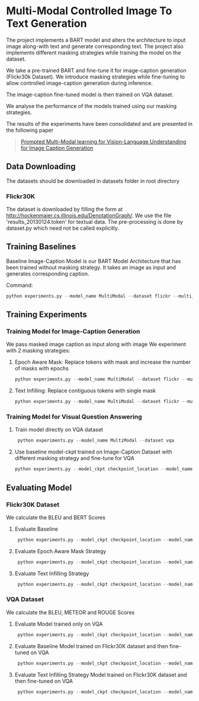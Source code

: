 # Multi-Modal Controlled Image To Text Generation

The project implements a BART model and alters the architecture 
to input image along-with text and generate corresponding text. 
The project also implements different masking strategies while training the model on the dataset.

We take a pre-trained BART and fine-tune it for image-caption generation (Flickr30k Dataset). 
We introduce masking strategies while fine-tuning to allow controlled image-caption generation during inference.

The image-caption fine-tuned model is then trained on VQA dataset.

We analyse the performance of the models trained using our masking strategies.

The results of the experiments have been consolidated and are presented in the following paper
> [Prompted Multi-Modal learning for Vision-Language Understanding for Image Caption Generation](https://github.com/patodiayogesh/Multi-Modal-Controlled-Image-To-Text-Generation/blob/main/Prompted%20Multi-Modal%20learning%20for%20Vision-Language%20Understanding%20for%20Image%20Caption%20Generation.pdf)

## Data Downloading

The datasets should be downloaded in datasets folder in root directory

### Flickr30K
The dataset is downloaded by filling the form at http://hockenmaier.cs.illinois.edu/DenotationGraph/. We use the file 'results_20130124.token' for textual data.
The pre-processing is done by dataset.py which need not be called explicitly.

## Training Baselines
Baseline Image-Caption Model is our BART Model Architecture that has been trained without masking strategy. 
It takes an image as input and generates corresponding caption.

Command:
```python
python experiments.py --model_name MultiModal --dataset flickr --multi_modal False --mask empty
```

## Training Experiments

### Training Model for Image-Caption Generation
We pass masked image caption as input along with image
We experiment with 2 masking strategies:
1. Epoch Aware Mask:
   Replace tokens with mask and increase the number of masks with epochs
    ```python
    python experiments.py --model_name MultiModal --dataset flickr --multi_modal True --mask epoch_aware_mask
   ```
2. Text Infilling:
   Replace contiguous tokens with single mask
    ```python
    python experiments.py --model_name MultiModal --dataset flickr --multi_modal True --mask text_infilling
   ```

### Training Model for Visual Question Answering
1. Train model directly on VQA dataset
   ```python
    python experiments.py --model_name MultiModal --dataset vqa
   ```
2. Use baseline model-ckpt trained on Image-Caption Dataset with different masking strategy and fine-tune for VQA
    ```python
    python experiments.py --model_ckpt checkpoint_location --model_name MultiModal --dataset vqa
   ```

## Evaluating Model

### Flickr30K Dataset
We calculate the BLEU and BERT Scores
1. Evaluate Baseline 
   ```python
    python experiments.py --model_ckpt checkpoint_location --model_name MultiModal --dataset flickr --multi_modal False --mask empty --predict test
    ```
2. Evaluate Epoch Aware Mask Strategy
   ```python
    python experiments.py --model_ckpt checkpoint_location --model_name MultiModal --dataset flickr --multi_modal True --mask epoch_aware_mask --predict test
    ```
3. Evaluate Text Infilling Strategy
   ```python
    python experiments.py --model_ckpt checkpoint_location --model_name MultiModal --dataset flickr --multi_modal True --mask text_infilling --predict test
    ```

### VQA Dataset
We calculate the BLEU, METEOR and ROUGE Scores
1. Evaluate Model trained only on VQA
   ```python
    python experiments.py --model_ckpt checkpoint_location --model_name MultiModal --dataset vqa --predict test
    ```
2. Evaluate Baseline Model trained on Flickr30K dataset and then fine-tuned on VQA
   ```python
    python experiments.py --model_ckpt checkpoint_location --model_name MultiModal --dataset vqa --predict test
    ```
3. Evaluate Text Infilling Strategy Model trained on Flickr30K dataset and then fine-tuned on VQA
   ```python
    python experiments.py --model_ckpt checkpoint_location --model_name MultiModal --dataset vqa --predict test
    ```
